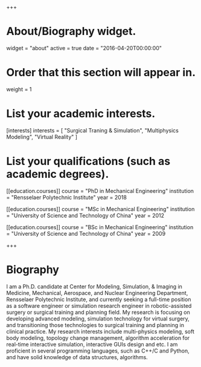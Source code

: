 +++
# About/Biography widget.
widget = "about"
active = true
date = "2016-04-20T00:00:00"

# Order that this section will appear in.
weight = 1

# List your academic interests.
[interests]
  interests = [
    "Surgical Traning & Simulation",
    "Multiphysics Modeling",
    "Virtual Reality"
  ]

# List your qualifications (such as academic degrees).
[[education.courses]]
  course = "PhD in Mechanical Engineering"
  institution = "Rensselaer Polytechnic Institute"
  year = 2018

[[education.courses]]
  course = "MSc in Mechanical Engineering"
  institution = "University of Science and Technology of China"
  year = 2012

[[education.courses]]
  course = "BSc in Mechanical Engineering"
  institution = "University of Science and Technology of China"
  year = 2009
 
+++

# Biography

I am a Ph.D. candidate at Center for Modeling, Simulation, & Imaging in Medicine, Mechanical, Aerospace, and Nuclear Engineering Department, Rensselaer Polytechnic Institute, and currently seeking a full-time position as a software engineer or simulation research engineer in robotic-assisted surgery or surgical training and planning field.
My research is focusing on developing advanced modeling, simulation technology for virtual surgery, and transitioning those technologies to surgical training and planning in clinical practice. My research interests include multi-physics modeling, soft body modeling, topology change management, algorithm acceleration for real-time interactive simulation, interactive GUIs design and etc. 
I am proficient in several programming languages, such as C++/C and Python, and have solid knowledge of data structures, algorithms.

